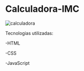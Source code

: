 # Calculadora-IMC
![calculadora](https://github.com/DevHyagooc/Calculadora-IMC/assets/153792748/5dca19ec-5972-4896-93ba-ce6c849af4ce)

Tecnologias utilizadas:

-HTML

-CSS

-JavaScript
